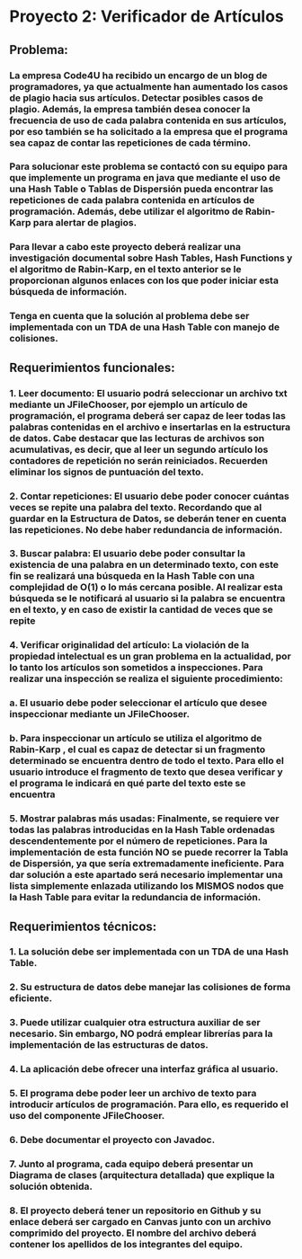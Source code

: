 # Proyecto 2: Verificador de Artículos
## Problema:
### La empresa Code4U ha recibido un encargo de un blog de programadores, ya que actualmente han aumentado los casos de plagio hacia sus artículos. Detectar posibles casos de plagio. Además, la empresa también desea conocer la frecuencia de uso de cada palabra contenida en sus artículos, por eso también se ha solicitado a la empresa que el programa sea capaz de contar las repeticiones de cada término.
### Para solucionar este problema se contactó con su equipo para que implemente un programa en java que mediante el uso de una Hash Table o Tablas de Dispersión pueda encontrar las repeticiones de cada palabra contenida en artículos de programación. Además, debe utilizar el algoritmo de Rabin-Karp para alertar de plagios.
### Para llevar a cabo este proyecto deberá realizar una investigación documental sobre Hash Tables, Hash Functions y el algoritmo de Rabin-Karp, en el texto anterior se le proporcionan algunos enlaces con los que poder iniciar esta búsqueda de información. 
### Tenga en cuenta que la solución al problema debe ser implementada con un TDA de una Hash Table con manejo de colisiones. 
## Requerimientos funcionales:
### 1. Leer documento: El usuario podrá seleccionar un archivo txt mediante un JFileChooser, por ejemplo un artículo de programación, el programa deberá ser capaz de leer todas las palabras contenidas en el archivo e insertarlas en la estructura de datos. Cabe destacar que las lecturas de archivos son acumulativas, es decir, que al leer un segundo artículo los contadores de repetición no serán reiniciados. Recuerden eliminar los signos de puntuación del texto.
### 2. Contar repeticiones: El usuario debe poder conocer cuántas veces se repite una palabra del texto. Recordando que al guardar en la Estructura de Datos, se deberán tener en cuenta las repeticiones. No debe haber redundancia de información.
### 3. Buscar palabra: El usuario debe poder consultar la existencia de una palabra en un determinado texto, con este fin se realizará una búsqueda en la Hash Table con una complejidad de O(1) o lo más cercana posible. Al realizar esta búsqueda se le notificará al usuario si la palabra se encuentra en el texto, y en caso de existir la cantidad de veces que se repite
### 4. Verificar originalidad del artículo: La violación de la propiedad intelectual es un gran problema en la actualidad, por lo tanto los artículos son sometidos a inspecciones. Para realizar una inspección se realiza el siguiente procedimiento:
### a. El usuario debe poder seleccionar el artículo que desee inspeccionar mediante un JFileChooser.
### b. Para inspeccionar un artículo se utiliza el algoritmo de   Rabin-Karp , el cual es capaz de detectar si un fragmento determinado se encuentra dentro de todo el texto. Para ello el usuario introduce el fragmento de texto que desea verificar y el programa le indicará en qué parte del texto este se encuentra
### 5. Mostrar palabras más usadas: Finalmente, se requiere ver todas las palabras introducidas en la Hash Table ordenadas descendentemente por el número de repeticiones. Para la implementación de esta función NO se puede recorrer la Tabla de Dispersión, ya que sería extremadamente ineficiente. Para dar solución a este apartado será necesario implementar una lista simplemente enlazada utilizando los MISMOS nodos que la Hash Table para evitar la redundancia de información.
## Requerimientos técnicos:
### 1. La solución debe ser implementada con un TDA de una Hash Table.
### 2. Su estructura de datos debe manejar las colisiones de forma eficiente.
### 3. Puede utilizar cualquier otra estructura auxiliar de ser necesario. Sin embargo, NO podrá emplear librerías para la implementación de las estructuras de datos.
### 4. La aplicación debe ofrecer una interfaz gráfica al usuario.
### 5. El programa debe poder leer un archivo de texto para introducir artículos de programación. Para ello, es requerido el uso del componente JFileChooser.
### 6. Debe documentar el proyecto con Javadoc.
### 7. Junto al programa, cada equipo deberá presentar un Diagrama de clases (arquitectura detallada) que explique la solución obtenida.  
### 8. El proyecto deberá tener un repositorio en Github y su enlace deberá ser cargado en Canvas junto con un archivo comprimido del proyecto. El nombre del archivo deberá contener los apellidos de los integrantes del equipo.
